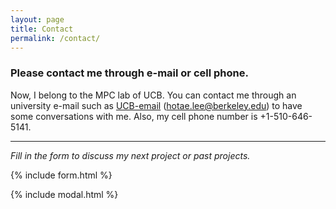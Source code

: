 ```yaml
---
layout: page
title: Contact
permalink: /contact/
---
```

### Please contact me through e-mail or cell phone.

Now, I belong to the MPC lab of UCB. 
You can contact me through an university e-mail such as [UCB-email](mailto:{{site.email}}) (hotae.lee@berkeley.edu) to have some conversations with me. 
Also, my cell phone number is +1-510-646-5141.

---
*Fill in the form to discuss my next project or past projects.*

{% include form.html %}

{% include modal.html %}
